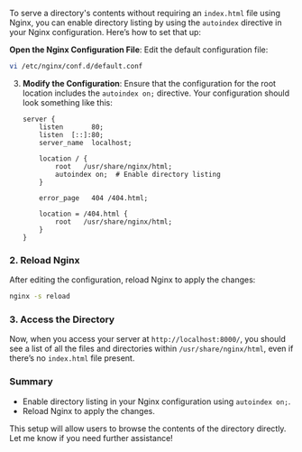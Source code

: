 To serve a directory's contents without requiring an `index.html` file using Nginx, you can enable directory listing by using the `autoindex` directive in your Nginx configuration. Here’s how to set that up:

**Open the Nginx Configuration File**:
   Edit the default configuration file:
   ```sh
   vi /etc/nginx/conf.d/default.conf
   ```

3. **Modify the Configuration**:
   Ensure that the configuration for the root location includes the `autoindex on;` directive. Your configuration should look something like this:

   ```nginx
   server {
       listen       80;
       listen  [::]:80;
       server_name  localhost;

       location / {
           root   /usr/share/nginx/html;
           autoindex on;  # Enable directory listing
       }

       error_page   404 /404.html;

       location = /404.html {
           root   /usr/share/nginx/html;
       }
   }
   ```

### 2. **Reload Nginx**
After editing the configuration, reload Nginx to apply the changes:
```sh
nginx -s reload
```

### 3. **Access the Directory**
Now, when you access your server at `http://localhost:8000/`, you should see a list of all the files and directories within `/usr/share/nginx/html`, even if there’s no `index.html` file present.

### Summary
- Enable directory listing in your Nginx configuration using `autoindex on;`.
- Reload Nginx to apply the changes.

This setup will allow users to browse the contents of the directory directly. Let me know if you need further assistance!
